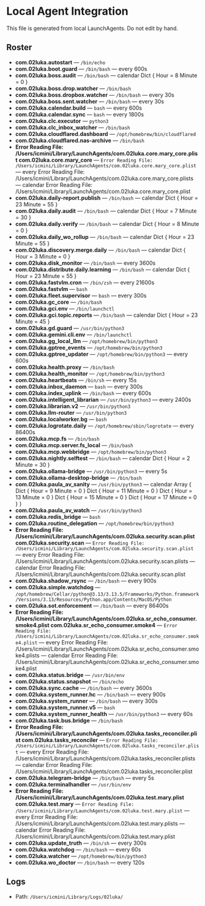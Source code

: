 # Local Agent Integration

This file is generated from local LaunchAgents. Do not edit by hand.

## Roster
- **com.02luka.autostart** — `/bin/echo`  
- **com.02luka.boot.guard** — `/bin/bash` — every 600s 
- **com.02luka.boss.audit** — `/bin/bash`  — calendar Dict {
    Hour = 8
    Minute = 0
}
- **com.02luka.boss.drop.watcher** — `/bin/bash`  
- **com.02luka.boss.dropbox.watcher** — `/bin/bash` — every 30s 
- **com.02luka.boss.sent.watcher** — `/bin/bash` — every 30s 
- **com.02luka.calendar.build** — `bash` — every 600s 
- **com.02luka.calendar.sync** — `bash` — every 1800s 
- **com.02luka.clc.executor** — `python3`  
- **com.02luka.clc_inbox_watcher** — `/bin/bash`  
- **com.02luka.cloudflared.dashboard** — `/opt/homebrew/bin/cloudflared`  
- **com.02luka.cloudflared.nas-archive** — `/bin/bash`  
- **Error Reading File: /Users/icmini/Library/LaunchAgents/com.02luka.core.mary_core.plist
com.02luka.core.mary_core** — `Error Reading File: /Users/icmini/Library/LaunchAgents/com.02luka.core.mary_core.plist` — every Error Reading File: /Users/icmini/Library/LaunchAgents/com.02luka.core.mary_core.plists — calendar Error Reading File: /Users/icmini/Library/LaunchAgents/com.02luka.core.mary_core.plist
- **com.02luka.daily-report.publish** — `/bin/bash`  — calendar Dict {
    Hour = 23
    Minute = 55
}
- **com.02luka.daily.audit** — `/bin/bash`  — calendar Dict {
    Hour = 7
    Minute = 30
}
- **com.02luka.daily.verify** — `/bin/bash`  — calendar Dict {
    Hour = 8
    Minute = 0
}
- **com.02luka.daily_wo_rollup** — `/bin/bash`  — calendar Dict {
    Hour = 23
    Minute = 55
}
- **com.02luka.discovery.merge.daily** — `/bin/bash`  — calendar Dict {
    Hour = 3
    Minute = 0
}
- **com.02luka.disk_monitor** — `/bin/bash` — every 3600s 
- **com.02luka.distribute.daily.learning** — `/bin/bash`  — calendar Dict {
    Hour = 23
    Minute = 55
}
- **com.02luka.fastvlm.cron** — `/bin/zsh` — every 21600s 
- **com.02luka.fastvlm** — `bash`  
- **com.02luka.fleet.supervisor** — `bash` — every 300s 
- **com.02luka.gc_core** — `/bin/bash`  
- **com.02luka.gci.env** — `/bin/launchctl`  
- **com.02luka.gci.topic.reports** — `/bin/bash`  — calendar Dict {
    Hour = 23
    Minute = 45
}
- **com.02luka.gd.guard** — `/usr/bin/python3`  
- **com.02luka.gemini.cli.env** — `/bin/launchctl`  
- **com.02luka.gg_local_llm** — `/opt/homebrew/bin/python3`  
- **com.02luka.gptree_events** — `/opt/homebrew/bin/python3`  
- **com.02luka.gptree_updater** — `/opt/homebrew/bin/python3` — every 600s 
- **com.02luka.health.proxy** — `/bin/bash`  
- **com.02luka.health_monitor** — `/opt/homebrew/bin/python3`  
- **com.02luka.heartbeats** — `/bin/sh` — every 15s 
- **com.02luka.inbox_daemon** — `bash` — every 300s 
- **com.02luka.index_uplink** — `/bin/bash` — every 600s 
- **com.02luka.intelligent_librarian** — `/usr/bin/python3` — every 2400s 
- **com.02luka.librarian.v2** — `/usr/bin/python3`  
- **com.02luka.llm-router** — `/usr/bin/python3`  
- **com.02luka.localworker.bg** — `bash`  
- **com.02luka.logrotate.daily** — `/opt/homebrew/sbin/logrotate` — every 86400s 
- **com.02luka.mcp.fs** — `/bin/bash`  
- **com.02luka.mcp.server.fs_local** — `/bin/bash`  
- **com.02luka.mcp.webbridge** — `/opt/homebrew/bin/python3`  
- **com.02luka.nightly.selftest** — `/bin/bash`  — calendar Dict {
    Hour = 2
    Minute = 30
}
- **com.02luka.ollama-bridge** — `/usr/bin/python3` — every 5s 
- **com.02luka.ollama-desktop-bridge** — `/bin/bash`  
- **com.02luka.paula_av_sanity** — `/usr/bin/python3`  — calendar Array {
    Dict {
        Hour = 9
        Minute = 0
    }
    Dict {
        Hour = 11
        Minute = 0
    }
    Dict {
        Hour = 13
        Minute = 0
    }
    Dict {
        Hour = 15
        Minute = 0
    }
    Dict {
        Hour = 17
        Minute = 0
    }
}
- **com.02luka.paula_av_watch** — `/usr/bin/python3`  
- **com.02luka.redis_bridge** — `bash`  
- **com.02luka.routine_delegation** — `/opt/homebrew/bin/python3`  
- **Error Reading File: /Users/icmini/Library/LaunchAgents/com.02luka.security.scan.plist
com.02luka.security.scan** — `Error Reading File: /Users/icmini/Library/LaunchAgents/com.02luka.security.scan.plist` — every Error Reading File: /Users/icmini/Library/LaunchAgents/com.02luka.security.scan.plists — calendar Error Reading File: /Users/icmini/Library/LaunchAgents/com.02luka.security.scan.plist
- **com.02luka.shadow_rsync** — `/bin/bash` — every 900s 
- **com.02luka.simple.watchdog** — `/opt/homebrew/Cellar/python@3.13/3.13.5/Frameworks/Python.framework/Versions/3.13/Resources/Python.app/Contents/MacOS/Python`  
- **com.02luka.sot.enforcement** — `/bin/bash` — every 86400s 
- **Error Reading File: /Users/icmini/Library/LaunchAgents/com.02luka.sr_echo_consumer.smoke4.plist
com.02luka.sr_echo_consumer.smoke4** — `Error Reading File: /Users/icmini/Library/LaunchAgents/com.02luka.sr_echo_consumer.smoke4.plist` — every Error Reading File: /Users/icmini/Library/LaunchAgents/com.02luka.sr_echo_consumer.smoke4.plists — calendar Error Reading File: /Users/icmini/Library/LaunchAgents/com.02luka.sr_echo_consumer.smoke4.plist
- **com.02luka.status.bridge** — `/usr/bin/env`  
- **com.02luka.status.snapshot** — `/bin/echo`  
- **com.02luka.sync.cache** — `/bin/bash` — every 3600s 
- **com.02luka.system_runner.hc** — `/bin/bash` — every 900s 
- **com.02luka.system_runner** — `/bin/bash` — every 300s 
- **com.02luka.system_runner.v5** — `bash`  
- **com.02luka.system_runner_health** — `/usr/bin/python3` — every 60s 
- **com.02luka.task.bus.bridge** — `/bin/bash`  
- **Error Reading File: /Users/icmini/Library/LaunchAgents/com.02luka.tasks_reconciler.plist
com.02luka.tasks_reconciler** — `Error Reading File: /Users/icmini/Library/LaunchAgents/com.02luka.tasks_reconciler.plist` — every Error Reading File: /Users/icmini/Library/LaunchAgents/com.02luka.tasks_reconciler.plists — calendar Error Reading File: /Users/icmini/Library/LaunchAgents/com.02luka.tasks_reconciler.plist
- **com.02luka.telegram-bridge** — `/bin/bash` — every 5s 
- **com.02luka.terminalhandler** — `/usr/bin/env`  
- **Error Reading File: /Users/icmini/Library/LaunchAgents/com.02luka.test.mary.plist
com.02luka.test.mary** — `Error Reading File: /Users/icmini/Library/LaunchAgents/com.02luka.test.mary.plist` — every Error Reading File: /Users/icmini/Library/LaunchAgents/com.02luka.test.mary.plists — calendar Error Reading File: /Users/icmini/Library/LaunchAgents/com.02luka.test.mary.plist
- **com.02luka.update_truth** — `/bin/sh` — every 300s 
- **com.02luka.watchdog** — `/bin/bash` — every 60s 
- **com.02luka.watcher** — `/opt/homebrew/bin/python3`  
- **com.02luka.wo_doctor** — `/bin/bash` — every 120s 

## Logs
- Path: `/Users/icmini/Library/Logs/02luka/`
